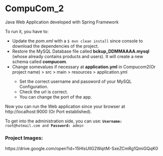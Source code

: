# CompuCom_2
<p>Java Web Application developed with Spring Framework </p>
<p>To run it, you have to:</p>
<p>
  <ul>
    <li>Update the <i>pom.xml</i> with a <code>$ mvn clean install</code> since console to download the dependencies of the project.</li>
    <li>Restore the MySQL Database file called <b>bckup_DDMMAAAA.mysql</b> (whose already contains products and users).
        It will create a new schema called <b>compucom</b>.
    </li>
    <li>Change somevalues if necessary at <b>application.yml</b> in Compucom2(Or project name) > src > main > resources > application.yml</li>
    <ul>
      <li>Set the correct username and password of your MySQL Configuration.</li>
      <li>Check the url is correct.</li>
      <li>You can change the port of the app.</li>
    </ul>    
  </ul>
</p>
<p>
  Now you can run the Web application since your browser at http://localhost:9000 (Or Port established).
<p>
</p>
 To get into the administration side, you can use: <code><b>Username:</b> root@hotmail.com and <b>Password:</b> admin</code>
</p>

<h3>Project Images: </h3> https://drive.google.com/open?id=15HlsUlIG2WqitM-SxeZCmRg1QmiGQqK0
